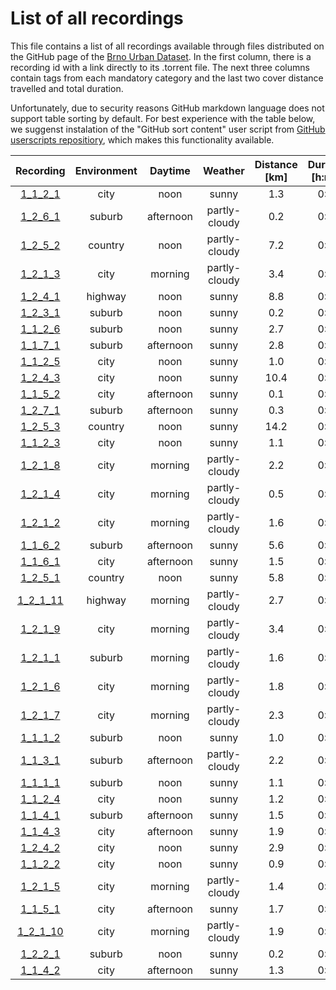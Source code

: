 # List of all recordings

This file contains a list of all recordings available through files distributed on the GitHub page of the [Brno Urban Dataset](https://github.com/RoboticsBUT/Brno-Urban-Dataset). In the first column, there is a recording id with a link directly to its .torrent file. The next three columns contain tags from each mandatory category and the last two cover distance travelled and total duration.

Unfortunately, due to security reasons GitHub markdown language does not support table sorting by default. For best experience with the table below, we suggenst instalation of the "GitHub sort content" user script from [GitHub userscripts repositiory](https://github.com/Mottie/GitHub-userscripts), which makes this functionality available.

|Recording|Environment|Daytime|Weather|Distance [km]|Duration [h:mm]|
|:---------:|:---------:|:---------:|:---------:|:---------:|:---------:|
|[1_1_2_1](https://github.com/RoboticsBUT/Brno-Urban-Dataset/blob/master/data/session_1/1_1_2_1.torrent)|city|noon|sunny|1.3|0:02|
|[1_2_6_1](https://github.com/RoboticsBUT/Brno-Urban-Dataset/blob/master/data/session_1/1_2_6_1.torrent)|suburb|afternoon|partly-cloudy|0.2|0:02|
|[1_2_5_2](https://github.com/RoboticsBUT/Brno-Urban-Dataset/blob/master/data/session_1/1_2_5_2.torrent)|country|noon|partly-cloudy|7.2|0:11|
|[1_2_1_3](https://github.com/RoboticsBUT/Brno-Urban-Dataset/blob/master/data/session_1/1_2_1_3.torrent)|city|morning|partly-cloudy|3.4|0:08|
|[1_2_4_1](https://github.com/RoboticsBUT/Brno-Urban-Dataset/blob/master/data/session_1/1_2_4_1.torrent)|highway|noon|sunny|8.8|0:16|
|[1_2_3_1](https://github.com/RoboticsBUT/Brno-Urban-Dataset/blob/master/data/session_1/1_2_3_1.torrent)|suburb|noon|sunny|0.2|0:01|
|[1_1_2_6](https://github.com/RoboticsBUT/Brno-Urban-Dataset/blob/master/data/session_1/1_1_2_6.torrent)|suburb|noon|sunny|2.7|0:05|
|[1_1_7_1](https://github.com/RoboticsBUT/Brno-Urban-Dataset/blob/master/data/session_1/1_1_7_1.torrent)|suburb|afternoon|sunny|2.8|0:06|
|[1_1_2_5](https://github.com/RoboticsBUT/Brno-Urban-Dataset/blob/master/data/session_1/1_1_2_5.torrent)|city|noon|sunny|1.0|0:03|
|[1_2_4_3](https://github.com/RoboticsBUT/Brno-Urban-Dataset/blob/master/data/session_1/1_2_4_3.torrent)|city|noon|sunny|10.4|0:21|
|[1_1_5_2](https://github.com/RoboticsBUT/Brno-Urban-Dataset/blob/master/data/session_1/1_1_5_2.torrent)|city|afternoon|sunny|0.1|0:00|
|[1_2_7_1](https://github.com/RoboticsBUT/Brno-Urban-Dataset/blob/master/data/session_1/1_2_7_1.torrent)|suburb|afternoon|sunny|0.3|0:02|
|[1_2_5_3](https://github.com/RoboticsBUT/Brno-Urban-Dataset/blob/master/data/session_1/1_2_5_3.torrent)|country|noon|sunny|14.2|0:19|
|[1_1_2_3](https://github.com/RoboticsBUT/Brno-Urban-Dataset/blob/master/data/session_1/1_1_2_3.torrent)|city|noon|sunny|1.1|0:03|
|[1_2_1_8](https://github.com/RoboticsBUT/Brno-Urban-Dataset/blob/master/data/session_1/1_2_1_8.torrent)|city|morning|partly-cloudy|2.2|0:05|
|[1_2_1_4](https://github.com/RoboticsBUT/Brno-Urban-Dataset/blob/master/data/session_1/1_2_1_4.torrent)|city|morning|partly-cloudy|0.5|0:02|
|[1_2_1_2](https://github.com/RoboticsBUT/Brno-Urban-Dataset/blob/master/data/session_1/1_2_1_2.torrent)|city|morning|partly-cloudy|1.6|0:03|
|[1_1_6_2](https://github.com/RoboticsBUT/Brno-Urban-Dataset/blob/master/data/session_1/1_1_6_2.torrent)|suburb|afternoon|sunny|5.6|0:11|
|[1_1_6_1](https://github.com/RoboticsBUT/Brno-Urban-Dataset/blob/master/data/session_1/1_1_6_1.torrent)|city|afternoon|sunny|1.5|0:04|
|[1_2_5_1](https://github.com/RoboticsBUT/Brno-Urban-Dataset/blob/master/data/session_1/1_2_5_1.torrent)|country|noon|sunny|5.8|0:15|
|[1_2_1_11](https://github.com/RoboticsBUT/Brno-Urban-Dataset/blob/master/data/session_1/1_2_1_11.torrent)|highway|morning|partly-cloudy|2.7|0:08|
|[1_2_1_9](https://github.com/RoboticsBUT/Brno-Urban-Dataset/blob/master/data/session_1/1_2_1_9.torrent)|city|morning|partly-cloudy|3.4|0:07|
|[1_2_1_1](https://github.com/RoboticsBUT/Brno-Urban-Dataset/blob/master/data/session_1/1_2_1_1.torrent)|suburb|morning|partly-cloudy|1.6|0:03|
|[1_2_1_6](https://github.com/RoboticsBUT/Brno-Urban-Dataset/blob/master/data/session_1/1_2_1_6.torrent)|city|morning|partly-cloudy|1.8|0:04|
|[1_2_1_7](https://github.com/RoboticsBUT/Brno-Urban-Dataset/blob/master/data/session_1/1_2_1_7.torrent)|city|morning|partly-cloudy|2.3|0:06|
|[1_1_1_2](https://github.com/RoboticsBUT/Brno-Urban-Dataset/blob/master/data/session_1/1_1_1_2.torrent)|suburb|noon|sunny|1.0|0:04|
|[1_1_3_1](https://github.com/RoboticsBUT/Brno-Urban-Dataset/blob/master/data/session_1/1_1_3_1.torrent)|suburb|afternoon|partly-cloudy|2.2|0:04|
|[1_1_1_1](https://github.com/RoboticsBUT/Brno-Urban-Dataset/blob/master/data/session_1/1_1_1_1.torrent)|suburb|noon|sunny|1.1|0:02|
|[1_1_2_4](https://github.com/RoboticsBUT/Brno-Urban-Dataset/blob/master/data/session_1/1_1_2_4.torrent)|city|noon|sunny|1.2|0:02|
|[1_1_4_1](https://github.com/RoboticsBUT/Brno-Urban-Dataset/blob/master/data/session_1/1_1_4_1.torrent)|suburb|afternoon|sunny|1.5|0:04|
|[1_1_4_3](https://github.com/RoboticsBUT/Brno-Urban-Dataset/blob/master/data/session_1/1_1_4_3.torrent)|city|afternoon|sunny|1.9|0:03|
|[1_2_4_2](https://github.com/RoboticsBUT/Brno-Urban-Dataset/blob/master/data/session_1/1_2_4_2.torrent)|city|noon|sunny|2.9|0:08|
|[1_1_2_2](https://github.com/RoboticsBUT/Brno-Urban-Dataset/blob/master/data/session_1/1_1_2_2.torrent)|city|noon|sunny|0.9|0:01|
|[1_2_1_5](https://github.com/RoboticsBUT/Brno-Urban-Dataset/blob/master/data/session_1/1_2_1_5.torrent)|city|morning|partly-cloudy|1.4|0:02|
|[1_1_5_1](https://github.com/RoboticsBUT/Brno-Urban-Dataset/blob/master/data/session_1/1_1_5_1.torrent)|city|afternoon|sunny|1.7|0:03|
|[1_2_1_10](https://github.com/RoboticsBUT/Brno-Urban-Dataset/blob/master/data/session_1/1_2_1_10.torrent)|city|morning|partly-cloudy|1.9|0:06|
|[1_2_2_1](https://github.com/RoboticsBUT/Brno-Urban-Dataset/blob/master/data/session_1/1_2_2_1.torrent)|suburb|noon|sunny|0.2|0:02|
|[1_1_4_2](https://github.com/RoboticsBUT/Brno-Urban-Dataset/blob/master/data/session_1/1_1_4_2.torrent)|city|afternoon|sunny|1.3|0:03|
